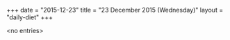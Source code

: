 +++
date = "2015-12-23"
title = "23 December 2015 (Wednesday)"
layout = "daily-diet"
+++


\<no entries\>

